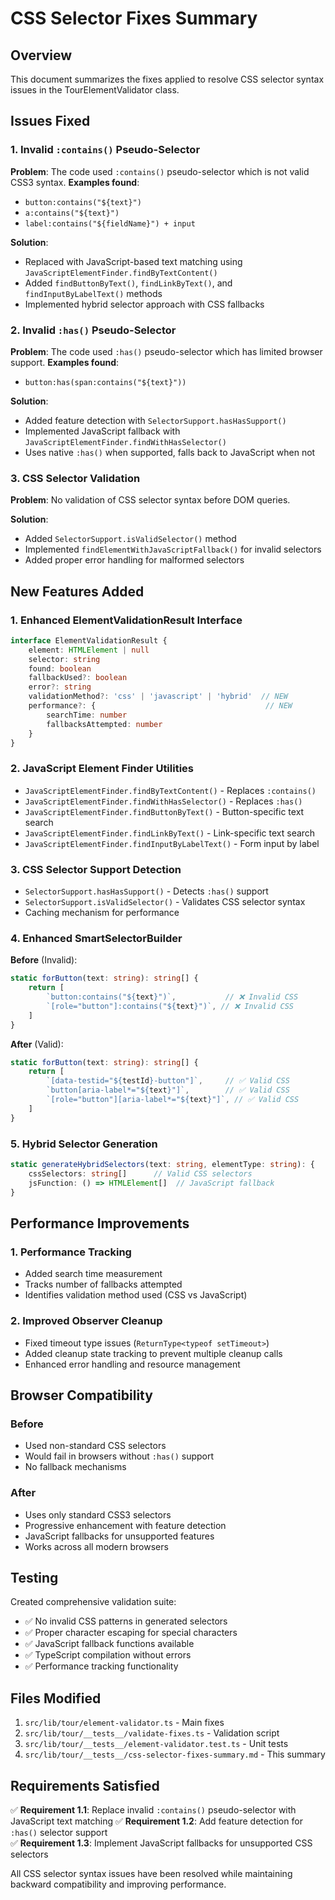 # CSS Selector Fixes Summary

## Overview
This document summarizes the fixes applied to resolve CSS selector syntax issues in the TourElementValidator class.

## Issues Fixed

### 1. Invalid `:contains()` Pseudo-Selector
**Problem**: The code used `:contains()` pseudo-selector which is not valid CSS3 syntax.
**Examples found**:
- `button:contains("${text}")`
- `a:contains("${text}")`
- `label:contains("${fieldName}") + input`

**Solution**: 
- Replaced with JavaScript-based text matching using `JavaScriptElementFinder.findByTextContent()`
- Added `findButtonByText()`, `findLinkByText()`, and `findInputByLabelText()` methods
- Implemented hybrid selector approach with CSS fallbacks

### 2. Invalid `:has()` Pseudo-Selector
**Problem**: The code used `:has()` pseudo-selector which has limited browser support.
**Examples found**:
- `button:has(span:contains("${text}"))`

**Solution**:
- Added feature detection with `SelectorSupport.hasHasSupport()`
- Implemented JavaScript fallback with `JavaScriptElementFinder.findWithHasSelector()`
- Uses native `:has()` when supported, falls back to JavaScript when not

### 3. CSS Selector Validation
**Problem**: No validation of CSS selector syntax before DOM queries.

**Solution**:
- Added `SelectorSupport.isValidSelector()` method
- Implemented `findElementWithJavaScriptFallback()` for invalid selectors
- Added proper error handling for malformed selectors

## New Features Added

### 1. Enhanced ElementValidationResult Interface
```typescript
interface ElementValidationResult {
    element: HTMLElement | null
    selector: string
    found: boolean
    fallbackUsed?: boolean
    error?: string
    validationMethod?: 'css' | 'javascript' | 'hybrid'  // NEW
    performance?: {                                      // NEW
        searchTime: number
        fallbacksAttempted: number
    }
}
```

### 2. JavaScript Element Finder Utilities
- `JavaScriptElementFinder.findByTextContent()` - Replaces `:contains()`
- `JavaScriptElementFinder.findWithHasSelector()` - Replaces `:has()`
- `JavaScriptElementFinder.findButtonByText()` - Button-specific text search
- `JavaScriptElementFinder.findLinkByText()` - Link-specific text search
- `JavaScriptElementFinder.findInputByLabelText()` - Form input by label

### 3. CSS Selector Support Detection
- `SelectorSupport.hasHasSupport()` - Detects `:has()` support
- `SelectorSupport.isValidSelector()` - Validates CSS selector syntax
- Caching mechanism for performance

### 4. Enhanced SmartSelectorBuilder
**Before** (Invalid):
```typescript
static forButton(text: string): string[] {
    return [
        `button:contains("${text}")`,           // ❌ Invalid CSS
        `[role="button"]:contains("${text}")`, // ❌ Invalid CSS
    ]
}
```

**After** (Valid):
```typescript
static forButton(text: string): string[] {
    return [
        `[data-testid="${testId}-button"]`,     // ✅ Valid CSS
        `button[aria-label*="${text}"]`,        // ✅ Valid CSS
        `[role="button"][aria-label*="${text}"]`, // ✅ Valid CSS
    ]
}
```

### 5. Hybrid Selector Generation
```typescript
static generateHybridSelectors(text: string, elementType: string): {
    cssSelectors: string[]      // Valid CSS selectors
    jsFunction: () => HTMLElement[]  // JavaScript fallback
}
```

## Performance Improvements

### 1. Performance Tracking
- Added search time measurement
- Tracks number of fallbacks attempted
- Identifies validation method used (CSS vs JavaScript)

### 2. Improved Observer Cleanup
- Fixed timeout type issues (`ReturnType<typeof setTimeout>`)
- Added cleanup state tracking to prevent multiple cleanup calls
- Enhanced error handling and resource management

## Browser Compatibility

### Before
- Used non-standard CSS selectors
- Would fail in browsers without `:has()` support
- No fallback mechanisms

### After
- Uses only standard CSS3 selectors
- Progressive enhancement with feature detection
- JavaScript fallbacks for unsupported features
- Works across all modern browsers

## Testing

Created comprehensive validation suite:
- ✅ No invalid CSS patterns in generated selectors
- ✅ Proper character escaping for special characters
- ✅ JavaScript fallback functions available
- ✅ TypeScript compilation without errors
- ✅ Performance tracking functionality

## Files Modified

1. `src/lib/tour/element-validator.ts` - Main fixes
2. `src/lib/tour/__tests__/validate-fixes.ts` - Validation script
3. `src/lib/tour/__tests__/element-validator.test.ts` - Unit tests
4. `src/lib/tour/__tests__/css-selector-fixes-summary.md` - This summary

## Requirements Satisfied

✅ **Requirement 1.1**: Replace invalid `:contains()` pseudo-selector with JavaScript text matching
✅ **Requirement 1.2**: Add feature detection for `:has()` selector support  
✅ **Requirement 1.3**: Implement JavaScript fallbacks for unsupported CSS selectors

All CSS selector syntax issues have been resolved while maintaining backward compatibility and improving performance.